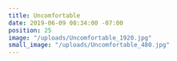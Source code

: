 ```yaml
---
title: Uncomfortable
date: 2019-06-09 08:34:00 -07:00
position: 25
image: "/uploads/Uncomfortable_1920.jpg"
small_image: "/uploads/Uncomfortable_480.jpg"
---
```


